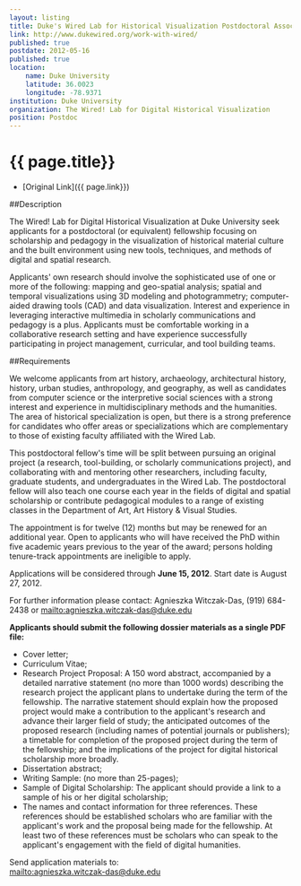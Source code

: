 ```yaml
---
layout: listing
title: Duke's Wired Lab for Historical Visualization Postdoctoral Associate
link: http://www.dukewired.org/work-with-wired/
published: true
postdate: 2012-05-16
published: true
location:
	name: Duke University
	latitude: 36.0023
	longitude: -78.9371
institution: Duke University
organization: The Wired! Lab for Digital Historical Visualization
position: Postdoc
---
```



# {{ page.title}}

* [Original Link]({{ page.link}})


##Description
 
The Wired! Lab for Digital Historical Visualization at Duke University seek applicants for a postdoctoral (or equivalent) fellowship focusing on scholarship and pedagogy in the visualization of historical material culture and the built environment using new tools, techniques, and methods of digital and spatial research.
 
Applicants' own research should involve the sophisticated use of one or more of the following: mapping and geo-spatial analysis; spatial and temporal visualizations using 3D modeling and photogrammetry; computer-aided drawing tools (CAD) and data visualization. Interest and experience in leveraging interactive multimedia in scholarly communications and pedagogy is a plus. Applicants must be comfortable working in a collaborative research setting and have experience successfully participating in project management, curricular, and tool building teams.

##Requirements

We welcome applicants from art history, archaeology, architectural history, history, urban studies, anthropology, and geography, as well as candidates from computer science or the interpretive social sciences with a strong interest and experience in multidisciplinary methods and the humanities. The area of historical specialization is open, but there is a strong preference for candidates who offer areas or specializations which are complementary to those of existing faculty affiliated with the Wired Lab.
 
This postdoctoral fellow's time will be split between pursuing an original project (a research, tool-building, or scholarly communications project), and collaborating with and mentoring other researchers, including faculty, graduate students, and undergraduates in the Wired Lab. The postdoctoral fellow will also teach one course each year in the fields of digital and spatial scholarship or contribute pedagogical modules to a range of existing classes in the Department of Art, Art History & Visual Studies.
 
The appointment is for twelve (12) months but may be renewed for an additional year.
Open to applicants who will have received the PhD within five academic years previous
to the year of the award; persons holding tenure-track appointments are ineligible to
apply.
 
Applications will be considered through **June 15, 2012**. Start date is August 27, 2012.
 
For further information please contact: Agnieszka Witczak-Das, (919) 684-2438 or <mailto:agnieszka.witczak-das@duke.edu>
 
**Applicants should submit the following dossier materials as a single PDF file:**
* Cover letter;
* Curriculum Vitae;
* Research Project Proposal: A 150 word abstract, accompanied by a detailed narrative statement (no more than 1000 words) describing the research project the applicant plans to undertake during the term of the fellowship. The narrative statement should explain how the proposed project would make a contribution to the applicant's research and advance their larger field of study; the anticipated outcomes of the proposed research (including names of potential journals or publishers); a timetable for completion of the proposed project during the term of the fellowship; and the implications of the project for digital historical scholarship more broadly.
* Dissertation abstract;
* Writing Sample: (no more than 25-pages);
* Sample of Digital Scholarship: The applicant should provide a link to a sample of his or her digital scholarship;
* The names and contact information for three references. These references should be established scholars who are familiar with the applicant's work and the proposal being made for the fellowship. At least two of these references must be scholars who can speak to the applicant's engagement with the field of digital
humanities.
 
Send application materials to:  
<mailto:agnieszka.witczak-das@duke.edu>